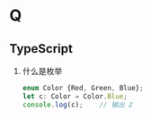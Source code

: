# Q

## TypeScript

1. 什么是枚举

   ``` typescript
   enum Color {Red, Green, Blue};
   let c: Color = Color.Blue;
   console.log(c);    // 输出 2
   ```

   

